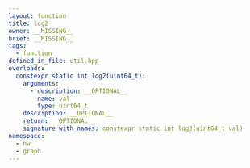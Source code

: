 ```yaml
---
layout: function
title: log2
owner: __MISSING__
brief: __MISSING__
tags:
  - function
defined_in_file: util.hpp
overloads:
  constexpr static int log2(uint64_t):
    arguments:
      - description: __OPTIONAL__
        name: val
        type: uint64_t
    description: __OPTIONAL__
    return: __OPTIONAL__
    signature_with_names: constexpr static int log2(uint64_t val)
namespace:
  - nw
  - graph
---
```

